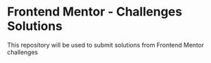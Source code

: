 # Frontend Mentor - Challenges Solutions

This repository will be used to submit solutions from Frontend Mentor challenges
